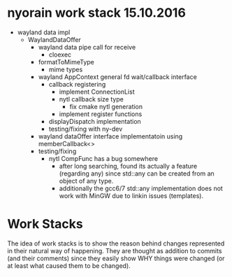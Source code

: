 nyorain work stack 15.10.2016
=============================

- wayland data impl
	- WaylandDataOffer
		- wayland data pipe call for receive
			- cloexec
		- formatToMimeType
			- mime types
		- wayland AppContext general fd wait/callback interface
			- callback registering
				- implement ConnectionList
				- nytl callback size type
					- fix cmake nytl generation
				- implement register functions
			- displayDispatch implementation
			- testing/fixing with ny-dev
		- wayland dataOffer interface implementatoin using memberCallback<>
		- testing/fixing
			- nytl CompFunc has a bug somewhere
				- after long searching, found its actually a feature (regarding any)
					since std::any can be created from an object of any type.
				- additionally the gcc6/7 std::any implementation does not work with
					MinGW due to linkin issues (templates).

# Work Stacks

The idea of work stacks is to show the reason behind changes represented in their natural
way of happening. They are thought as addition to commits (and their comments) since
they easily show WHY things were changed (or at least what caused them to be changed).

